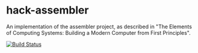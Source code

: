 hack-assembler
==============

An implementation of the assembler project, as described in "The Elements of Computing Systems: Building a Modern Computer from First Principles".

[![Build Status](https://travis-ci.org/Rentier/hack-assembler.png?branch=master)](https://travis-ci.org/Rentier/hack-assembler)
